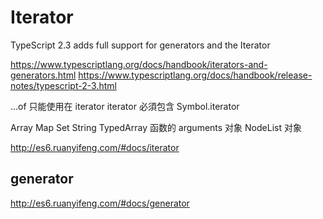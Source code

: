 # Iterator

TypeScript 2.3 adds full support for generators and the Iterator 

https://www.typescriptlang.org/docs/handbook/iterators-and-generators.html
https://www.typescriptlang.org/docs/handbook/release-notes/typescript-2-3.html

...of
只能使用在 iterator
iterator 必須包含 Symbol.iterator 

Array
Map
Set
String
TypedArray
函数的 arguments 对象
NodeList 对象


http://es6.ruanyifeng.com/#docs/iterator


## generator

http://es6.ruanyifeng.com/#docs/generator